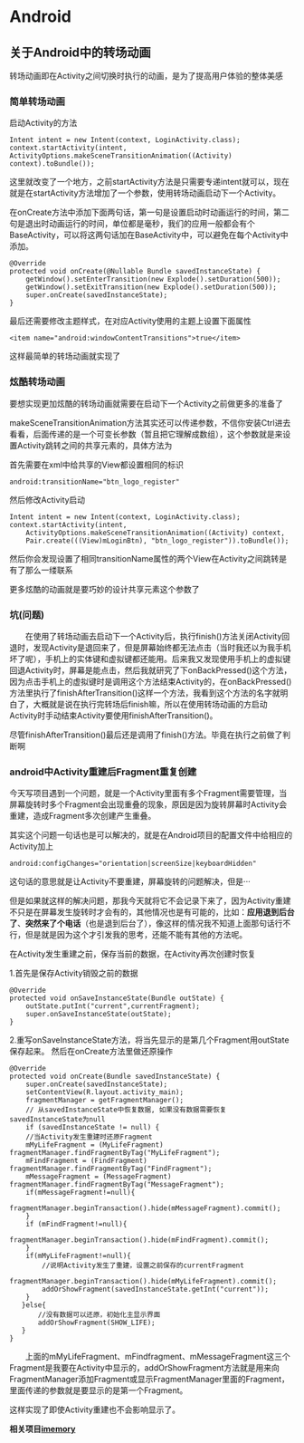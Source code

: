 # Android

## 关于Android中的转场动画

转场动画即在Activity之间切换时执行的动画，是为了提高用户体验的整体美感

### 简单转场动画

启动Activity的方法

    Intent intent = new Intent(context, LoginActivity.class);
    context.startActivity(intent, ActivityOptions.makeSceneTransitionAnimation((Activity) context).toBundle());

这里就改变了一个地方，之前startActivity方法是只需要专递intent就可以，现在就是在startActivity方法增加了一个参数，使用转场动画启动下一个Activity。

在onCreate方法中添加下面两句话，第一句是设置启动时动画运行的时间，第二句是退出时动画运行的时间，单位都是毫秒，我们的应用一般都会有个BaseActivity，可以将这两句话加在BaseActivity中，可以避免在每个Activity中添加。

	@Override
    protected void onCreate(@Nullable Bundle savedInstanceState) {
        getWindow().setEnterTransition(new Explode().setDuration(500));
        getWindow().setExitTransition(new Explode().setDuration(500));
        super.onCreate(savedInstanceState);
    }

最后还需要修改主题样式，在对应Activity使用的主题上设置下面属性

	<item name="android:windowContentTransitions">true</item>

这样最简单的转场动画就实现了

### 炫酷转场动画

要想实现更加炫酷的转场动画就需要在启动下一个Activity之前做更多的准备了

makeSceneTransitionAnimation方法其实还可以传递参数，不信你安装Ctrl进去看看，后面传递的是一个可变长参数（暂且把它理解成数组），这个参数就是来设置Activity跳转之间的共享元素的，具体方法为

首先需要在xml中给共享的View都设置相同的标识

	android:transitionName="btn_logo_register"

然后修改Activity启动

	Intent intent = new Intent(context, LoginActivity.class);
    context.startActivity(intent, 
		ActivityOptions.makeSceneTransitionAnimation((Activity) context, 
		Pair.create(((View)mLoginBtn), "btn_logo_register")).toBundle());

然后你会发现设置了相同transitionName属性的两个View在Activity之间跳转是有了那么一缕联系

更多炫酷的动画就是要巧妙的设计共享元素这个参数了

### 坑(问题)

&emsp;&emsp;在使用了转场动画去启动下一个Activity后，执行finish()方法关闭Activity回退时，发现Activity是退回来了，但是屏幕始终都无法点击（当时我还以为我手机坏了呢），手机上的实体键和虚拟键都还能用。后来我又发现使用手机上的虚拟键回退Activity时，屏幕是能点击，然后我就研究了下onBackPressed()这个方法，因为点击手机上的虚拟键时是调用这个方法结束Activity的，在onBackPressed()方法里执行了finishAfterTransition()这样一个方法，我看到这个方法的名字就明白了，大概就是说在执行完转场后finish嘛，所以在使用转场动画的方启动Activity时手动结束Activity要使用finishAfterTransition()。

尽管finishAfterTransition()最后还是调用了finish()方法。毕竟在执行之前做了判断啊

### android中Activity重建后Fragment重复创建

今天写项目遇到一个问题，就是一个Activity里面有多个Fragment需要管理，当屏幕旋转时多个Fragment会出现重叠的现象，原因是因为旋转屏幕时Activity会重建，造成Fragment多次创建产生重叠。

其实这个问题一句话也是可以解决的，就是在Android项目的配置文件中给相应的Activity加上   

    android:configChanges="orientation|screenSize|keyboardHidden"

这句话的意思就是让Activity不要重建，屏幕旋转的问题解决，但是···

但是如果就这样的解决问题，那我今天就将它不会记录下来了，因为Activity重建不只是在屏幕发生旋转时才会有的，其他情况也是有可能的，比如：**应用退到后台了**、**突然来了个电话**（也是退到后台了），像这样的情况我不知道上面那句话行不行，但是就是因为这个才引发我的思考，还能不能有其他的方法呢。

在Activity发生重建之前，保存当前的数据，在Activity再次创建时恢复

1.首先是保存Activity销毁之前的数据

	@Override  
	protected void onSaveInstanceState(Bundle outState) {  
	    outState.putInt("current",currentFragment);  
	    super.onSaveInstanceState(outState);  
	} 

2.重写onSaveInstanceState方法，将当先显示的是第几个Fragment用outState保存起来。
然后在onCreate方法里做还原操作

	@Override
    protected void onCreate(Bundle savedInstanceState) {
    	super.onCreate(savedInstanceState);
    	setContentView(R.layout.activity_main);
    	fragmentManager = getFragmentManager();
       	// 从savedInstanceState中恢复数据, 如果没有数据需要恢复savedInstanceState为null
       	if (savedInstanceState != null) {
        //当Activity发生重建时还原Fragment
        mMyLifeFragment = (MyLifeFragment) fragmentManager.findFragmentByTag("MyLifeFragment");
        mFindFragment = (FindFragment) fragmentManager.findFragmentByTag("FindFragment");
        mMessageFragment = (MessageFragment) fragmentManager.findFragmentByTag("MessageFragment");
        if(mMessageFragment!=null){
            fragmentManager.beginTransaction().hide(mMessageFragment).commit();
        }
        if (mFindFragment!=null){
            fragmentManager.beginTransaction().hide(mFindFragment).commit();
        }
        if(mMyLifeFragment!=null){
            //说明Activity发生了重建，设置之前保存的currentFragment
            fragmentManager.beginTransaction().hide(mMyLifeFragment).commit();
            addOrShowFragment(savedInstanceState.getInt("current"));
        }
       }else{
           //没有数据可以还原，初始化主显示界面
           addOrShowFragment(SHOW_LIFE);
       }
   	}


&emsp;&emsp;上面的mMyLifeFragment、mFindfragment、mMessageFragment这三个Fragment是我要在Activity中显示的，addOrShowFragment方法就是用来向FragmentManager添加Fragment或显示FragmentManager里面的Fragment，里面传递的参数就是要显示的是第一个Fragment。

这样实现了即使Activity重建也不会影响显示了。

**相关项目[imemory](https://github.com/zhcppy/imemory)**
